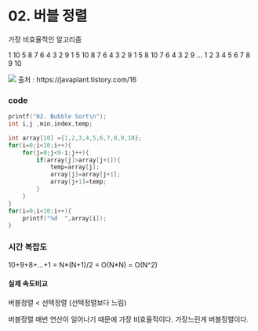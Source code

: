 # 02. 버블 정렬

가장 비효율적인 알고리즘

1 10 5 8 7 6 4 3 2 9
1 5 10 8 7 6 4 3 2 9
1 5 8 10 7 6 4 3 2 9
...
1 2 3 4 5 6 7 8 9 10

<img src='https://img1.daumcdn.net/thumb/R1280x0/?scode=mtistory2&fname=http%3A%2F%2Fcfile3.uf.tistory.com%2Fimage%2F9957E0355AE346722E06E3'/>
출처 : https://javaplant.tistory.com/16

### code
```c
printf("02. Bubble Sort\n");
int i,j ,min,index,temp;

int array[10] ={1,2,3,4,5,6,7,8,9,10};
for(i=0;i<10;i++){
    for(j=0;j<9-i;j++){
        if(array[j]>array[j+1]){
            temp=array[j];
            array[j]=array[j+1];
            array[j+1]=temp;
        }
    }
}
for(i=0;i<10;i++){
    printf("%d  ",array[i]);
}
```

### 시간 복잡도
10+9+8+...+1
= N*(N+1)/2
= O(N*N)
= O(N^2)

#### 실제 속도비교
버블정렬 < 선택정렬 (선택정렬보다 느림)

버블정렬 매번 연산이 일어나기 때문에 가장 비효율적이다.
가장느린게 버블정렬이다.